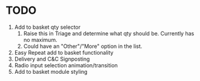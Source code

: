 # TODO
1. Add to basket qty selector
   1. Raise this in Triage and determine what qty should be. Currently has no maximum.
   2. Could have an "Other"/"More" option in the list.
2. Easy Repeat add to basket functionality
3. Delivery and C&C Signposting
4. Radio input selection animation/transition
5. Add to basket module styling